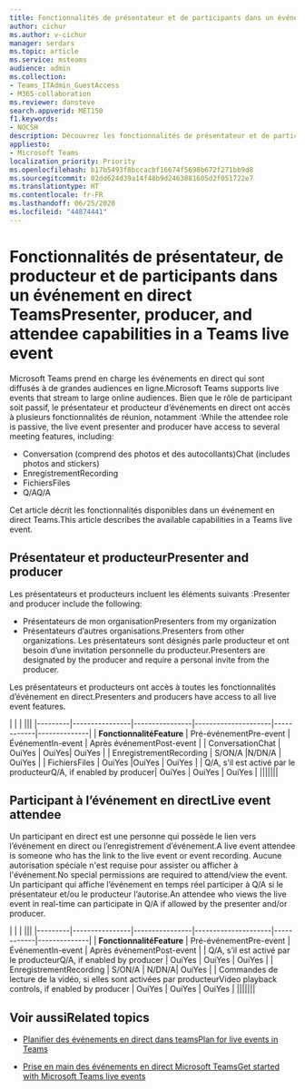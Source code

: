 ```yaml
---
title: Fonctionnalités de présentateur et de participants dans un événement en direct Teams
author: cichur
ms.author: v-cichur
manager: serdars
ms.topic: article
ms.service: msteams
audience: admin
ms.collection:
- Teams_ITAdmin_GuestAccess
- M365-collaboration
ms.reviewer: dansteve
search.appverid: MET150
f1.keywords:
- NOCSH
description: Découvrez les fonctionnalités de présentateur et de participants dans un événement en direct Teams.
appliesto:
- Microsoft Teams
localization_priority: Priority
ms.openlocfilehash: b17b5493f8bccacbf16674f5698b672f271bb9d8
ms.sourcegitcommit: 02dd624d39a14f48b9d2463881605d2f051722e7
ms.translationtype: HT
ms.contentlocale: fr-FR
ms.lasthandoff: 06/25/2020
ms.locfileid: "44874441"
---
```

<a name="presenter-producer-and-attendee-capabilities-in-a-teams-live-event"></a><span data-ttu-id="6826a-103">Fonctionnalités de présentateur, de producteur et de participants dans un événement en direct Teams</span><span class="sxs-lookup"><span data-stu-id="6826a-103">Presenter, producer, and attendee capabilities in a Teams live event</span></span>
======================================================

<span data-ttu-id="6826a-104">Microsoft Teams prend en charge les événements en direct qui sont diffusés à de grandes audiences en ligne.</span><span class="sxs-lookup"><span data-stu-id="6826a-104">Microsoft Teams supports live events that stream to large online audiences.</span></span> <span data-ttu-id="6826a-105">Bien que le rôle de participant soit passif, le présentateur et producteur d’événements en direct ont accès à plusieurs fonctionnalités de réunion, notamment :</span><span class="sxs-lookup"><span data-stu-id="6826a-105">While the attendee role is passive, the live event presenter and producer have access to several meeting features, including:</span></span>  

- <span data-ttu-id="6826a-106">Conversation (comprend des photos et des autocollants)</span><span class="sxs-lookup"><span data-stu-id="6826a-106">Chat (includes photos and stickers)</span></span>
- <span data-ttu-id="6826a-107">Enregistrement</span><span class="sxs-lookup"><span data-stu-id="6826a-107">Recording</span></span>
- <span data-ttu-id="6826a-108">Fichiers</span><span class="sxs-lookup"><span data-stu-id="6826a-108">Files</span></span>
- <span data-ttu-id="6826a-109">Q/A</span><span class="sxs-lookup"><span data-stu-id="6826a-109">Q/A</span></span>

<span data-ttu-id="6826a-110">Cet article décrit les fonctionnalités disponibles dans un événement en direct Teams.</span><span class="sxs-lookup"><span data-stu-id="6826a-110">This article describes the available capabilities in a Teams live event.</span></span>

## <a name="presenter-and-producer"></a><span data-ttu-id="6826a-111">Présentateur et producteur</span><span class="sxs-lookup"><span data-stu-id="6826a-111">Presenter and producer</span></span>

<span data-ttu-id="6826a-112">Les présentateurs et producteurs incluent les éléments suivants :</span><span class="sxs-lookup"><span data-stu-id="6826a-112">Presenter and producer include the following:</span></span>

- <span data-ttu-id="6826a-113">Présentateurs de mon organisation</span><span class="sxs-lookup"><span data-stu-id="6826a-113">Presenters from my organization</span></span>
- <span data-ttu-id="6826a-114">Présentateurs d’autres organisations.</span><span class="sxs-lookup"><span data-stu-id="6826a-114">Presenters from other organizations.</span></span> <span data-ttu-id="6826a-115">Les présentateurs sont désignés parle producteur et ont besoin d’une invitation personnelle du producteur.</span><span class="sxs-lookup"><span data-stu-id="6826a-115">Presenters are designated by the producer and require a personal invite from the producer.</span></span>

<span data-ttu-id="6826a-116">Les présentateurs et producteurs ont accès à toutes les fonctionnalités d’événement en direct.</span><span class="sxs-lookup"><span data-stu-id="6826a-116">Presenters and producers have access to all live event features.</span></span>

| |  | |||
|---------|----------------|----------------|---------------------|------------|--------------|
|  <span data-ttu-id="6826a-117">**Fonctionnalité**</span><span class="sxs-lookup"><span data-stu-id="6826a-117">**Feature**</span></span>       | <span data-ttu-id="6826a-118">Pré-événement</span><span class="sxs-lookup"><span data-stu-id="6826a-118">Pre-event</span></span> | <span data-ttu-id="6826a-119">Événement</span><span class="sxs-lookup"><span data-stu-id="6826a-119">In-event</span></span> | <span data-ttu-id="6826a-120">Après événement</span><span class="sxs-lookup"><span data-stu-id="6826a-120">Post-event</span></span> |
| <span data-ttu-id="6826a-121">Conversation</span><span class="sxs-lookup"><span data-stu-id="6826a-121">Chat</span></span> | <span data-ttu-id="6826a-122">Oui</span><span class="sxs-lookup"><span data-stu-id="6826a-122">Yes</span></span> | <span data-ttu-id="6826a-123">Oui</span><span class="sxs-lookup"><span data-stu-id="6826a-123">Yes</span></span>| <span data-ttu-id="6826a-124">Oui</span><span class="sxs-lookup"><span data-stu-id="6826a-124">Yes</span></span> |
| <span data-ttu-id="6826a-125">Enregistrement</span><span class="sxs-lookup"><span data-stu-id="6826a-125">Recording</span></span> | <span data-ttu-id="6826a-126">S/O</span><span class="sxs-lookup"><span data-stu-id="6826a-126">N/A</span></span> |<span data-ttu-id="6826a-127">N/D</span><span class="sxs-lookup"><span data-stu-id="6826a-127">N/A</span></span> | <span data-ttu-id="6826a-128">Oui</span><span class="sxs-lookup"><span data-stu-id="6826a-128">Yes</span></span> |
| <span data-ttu-id="6826a-129">Fichiers</span><span class="sxs-lookup"><span data-stu-id="6826a-129">Files</span></span> | <span data-ttu-id="6826a-130">Oui</span><span class="sxs-lookup"><span data-stu-id="6826a-130">Yes</span></span> |<span data-ttu-id="6826a-131">Oui</span><span class="sxs-lookup"><span data-stu-id="6826a-131">Yes</span></span> | <span data-ttu-id="6826a-132">Oui</span><span class="sxs-lookup"><span data-stu-id="6826a-132">Yes</span></span> |
| <span data-ttu-id="6826a-133">Q/A, s’il est activé par le producteur</span><span class="sxs-lookup"><span data-stu-id="6826a-133">Q/A, if enabled by producer</span></span>| <span data-ttu-id="6826a-134">Oui</span><span class="sxs-lookup"><span data-stu-id="6826a-134">Yes</span></span> | <span data-ttu-id="6826a-135">Oui</span><span class="sxs-lookup"><span data-stu-id="6826a-135">Yes</span></span> | <span data-ttu-id="6826a-136">Oui</span><span class="sxs-lookup"><span data-stu-id="6826a-136">Yes</span></span> |
|||||||

## <a name="live-event-attendee"></a><span data-ttu-id="6826a-137">Participant à l’événement en direct</span><span class="sxs-lookup"><span data-stu-id="6826a-137">Live event attendee</span></span>

<span data-ttu-id="6826a-138">Un participant en direct est une personne qui possède le lien vers l’événement en direct ou l’enregistrement d’événement.</span><span class="sxs-lookup"><span data-stu-id="6826a-138">A live event attendee is someone who has the link to the live event or event recording.</span></span> <span data-ttu-id="6826a-139">Aucune autorisation spéciale n'est requise pour assister ou afficher à l'événement.</span><span class="sxs-lookup"><span data-stu-id="6826a-139">No special permissions are required to attend/view the event.</span></span> <span data-ttu-id="6826a-140">Un participant qui affiche l’événement en temps réel participer à Q/A si le présentateur et/ou le producteur l’autorise.</span><span class="sxs-lookup"><span data-stu-id="6826a-140">An attendee who views the live event in real-time can participate in Q/A if allowed by the presenter and/or producer.</span></span> 

| |  | |||
|---------|----------------|----------------|---------------------|------------|--------------|
|  <span data-ttu-id="6826a-141">**Fonctionnalité**</span><span class="sxs-lookup"><span data-stu-id="6826a-141">**Feature**</span></span>       | <span data-ttu-id="6826a-142">Pré-événement</span><span class="sxs-lookup"><span data-stu-id="6826a-142">Pre-event</span></span> | <span data-ttu-id="6826a-143">Événement</span><span class="sxs-lookup"><span data-stu-id="6826a-143">In-event</span></span> | <span data-ttu-id="6826a-144">Après événement</span><span class="sxs-lookup"><span data-stu-id="6826a-144">Post-event</span></span> |
| <span data-ttu-id="6826a-145">Q/A, s’il est activé par le producteur</span><span class="sxs-lookup"><span data-stu-id="6826a-145">Q/A, if enabled by producer</span></span> | <span data-ttu-id="6826a-146">Oui</span><span class="sxs-lookup"><span data-stu-id="6826a-146">Yes</span></span> | <span data-ttu-id="6826a-147">Oui</span><span class="sxs-lookup"><span data-stu-id="6826a-147">Yes</span></span> | <span data-ttu-id="6826a-148">Oui</span><span class="sxs-lookup"><span data-stu-id="6826a-148">Yes</span></span> |
| <span data-ttu-id="6826a-149">Enregistrement</span><span class="sxs-lookup"><span data-stu-id="6826a-149">Recording</span></span> | <span data-ttu-id="6826a-150">S/O</span><span class="sxs-lookup"><span data-stu-id="6826a-150">N/A</span></span> | <span data-ttu-id="6826a-151">N/D</span><span class="sxs-lookup"><span data-stu-id="6826a-151">N/A</span></span>| <span data-ttu-id="6826a-152">Oui</span><span class="sxs-lookup"><span data-stu-id="6826a-152">Yes</span></span> |
| <span data-ttu-id="6826a-153">Commandes de lecture de la vidéo, si elles sont activées par producteur</span><span class="sxs-lookup"><span data-stu-id="6826a-153">Video playback controls, if enabled by producer</span></span> | <span data-ttu-id="6826a-154">Oui</span><span class="sxs-lookup"><span data-stu-id="6826a-154">Yes</span></span> | <span data-ttu-id="6826a-155">Oui</span><span class="sxs-lookup"><span data-stu-id="6826a-155">Yes</span></span> | <span data-ttu-id="6826a-156">Oui</span><span class="sxs-lookup"><span data-stu-id="6826a-156">Yes</span></span> |
|||||||

## <a name="related-topics"></a><span data-ttu-id="6826a-157">Voir aussi</span><span class="sxs-lookup"><span data-stu-id="6826a-157">Related topics</span></span>

- [<span data-ttu-id="6826a-158">Planifier des événements en direct dans teams</span><span class="sxs-lookup"><span data-stu-id="6826a-158">Plan for live events in Teams</span></span>](teams-live-events/plan-for-teams-live-events.md)

- [<span data-ttu-id="6826a-159">Prise en main des événements en direct Microsoft Teams</span><span class="sxs-lookup"><span data-stu-id="6826a-159">Get started with Microsoft Teams live events</span></span>](https://support.microsoft.com/fr-FR/office/get-started-with-microsoft-teams-live-events-d077fec2-a058-483e-9ab5-1494afda578a#bkmk_productiontypes)
